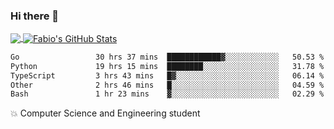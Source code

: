 ### Hi there 👋
<a href="https://github.com/fabiovincenzi/fabiovincenzi">
  <img align="center" src="https://github-readme-stats.vercel.app/api/top-langs/?username=fabiovincenzi&title_color=ffffff&text_color=c9cacc&icon_color=2bbc8a&bg_color=1d1f21&langs_count=3" />
</a>
<a href="https://github.com/fabiovincenzi/fabiovincenzi">
  <img align="center" src="https://github-readme-stats.vercel.app/api?username=fabiovincenzi&show_icons=true&line_height=27&count_private=true&title_color=ffffff&text_color=c9cacc&icon_color=2bbc8a&bg_color=1d1f21" alt="Fabio's GitHub Stats" />
</a>
<!--START_SECTION:waka-->

```txt
Go                 30 hrs 37 mins  ████████████▓░░░░░░░░░░░░   50.53 %
Python             19 hrs 15 mins  ████████░░░░░░░░░░░░░░░░░   31.78 %
TypeScript         3 hrs 43 mins   █▓░░░░░░░░░░░░░░░░░░░░░░░   06.14 %
Other              2 hrs 46 mins   █░░░░░░░░░░░░░░░░░░░░░░░░   04.59 %
Bash               1 hr 23 mins    ▓░░░░░░░░░░░░░░░░░░░░░░░░   02.29 %
```

<!--END_SECTION:waka-->

:boom: Computer Science and Engineering student
